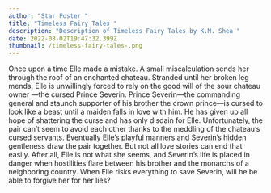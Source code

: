 ```yaml
---
author: "Star Foster "
title: "Timeless Fairy Tales "
description: "Description of Timeless Fairy Tales by K.M. Shea "
date: 2022-08-02T19:47:32.399Z
thumbnail: /timeless-fairy-tales-.png
---
```

Once upon a time Elle made a mistake. A small miscalculation sends her through the roof of an enchanted chateau. Stranded until her broken leg mends, Elle is unwillingly forced to rely on the good will of the sour chateau owner —the cursed Prince Severin. Prince Severin—the commanding general and staunch supporter of his brother the crown prince—is cursed to look like a beast until a maiden falls in love with him. He has given up all hope of shattering the curse and has only disdain for Elle. Unfortunately, the pair can’t seem to avoid each other thanks to the meddling of the chateau’s cursed servants. Eventually Elle’s playful manners and Severin’s hidden gentleness draw the pair together. But not all love stories can end that easily. After all, Elle is not what she seems, and Severin’s life is placed in danger when hostilities flare between his brother and the monarchs of a neighboring country. When Elle risks everything to save Severin, will he be able to forgive her for her lies?